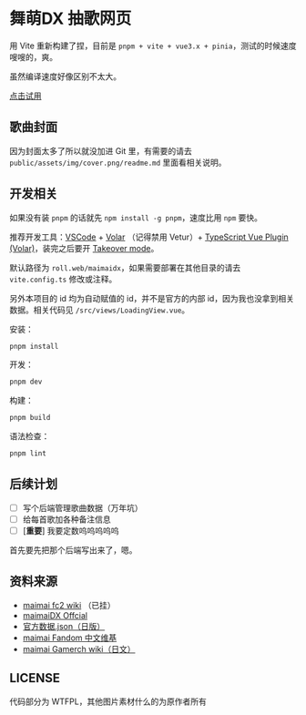 # 舞萌DX 抽歌网页

用 Vite 重新构建了捏，目前是 `pnpm + vite + vue3.x + pinia`，测试的时候速度嗖嗖的，爽。

虽然编译速度好像区别不太大。

[点击试用](https://roll.maimoe.in/maimaidx/)

## 歌曲封面

因为封面太多了所以就没加进 Git 里，有需要的请去 `public/assets/img/cover.png/readme.md` 里面看相关说明。

## 开发相关

如果没有装 `pnpm` 的话就先 `npm install -g pnpm`，速度比用 `npm` 要快。

推荐开发工具：[VSCode](https://code.visualstudio.com/) + [Volar](https://marketplace.visualstudio.com/items?itemName=vue.volar) （记得禁用 Vetur）+ [TypeScript Vue Plugin (Volar)](https://marketplace.visualstudio.com/items?itemName=vue.vscode-typescript-vue-plugin)，装完之后要开 [Takeover mode](https://cn.vuejs.org/guide/typescript/overview.html#volar-takeover-mode)。

默认路径为 `roll.web/maimaidx`，如果需要部署在其他目录的请去 `vite.config.ts` 修改或注释。

另外本项目的 id 均为自动赋值的 id，并不是官方的内部 id，因为我也没拿到相关数据。相关代码见 `/src/views/LoadingView.vue`。

安装：

```sh
pnpm install
```

开发：

```sh
pnpm dev
```

构建：

```sh
pnpm build
```

语法检查：

```sh
pnpm lint
```

## 后续计划

- [ ] 写个后端管理歌曲数据（万年坑）
- [ ] 给每首歌加各种备注信息
- [ ] [**重要**] 我要定数呜呜呜呜呜

首先要先把那个后端写出来了，嗯。

## 资料来源

- [maimai fc2 wiki](https://maimai.wiki.fc2.com/) （已挂）
- [maimaiDX Offcial](https://maimai.sega.jp/song/)
- [官方数据.json（日版）](https://maimai.sega.jp/data/maimai_songs.json)
- [maimai Fandom 中文维基](https://maimai.fandom.com/zh/wiki/Maimai%E4%B8%AD%E6%96%87_%E7%BB%B4%E5%9F%BA)
- [maimai Gamerch wiki（日文）](https://maimai.gamerch.com/)

## LICENSE

代码部分为 WTFPL，其他图片素材什么的为原作者所有